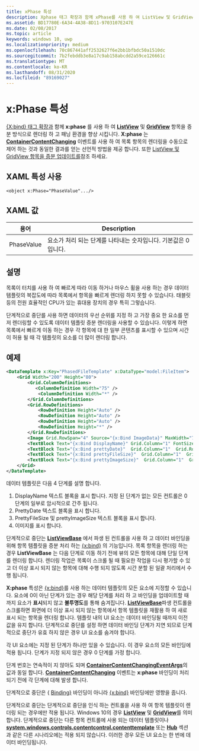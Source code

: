 ```yaml
---
title: xPhase 특성
description: Xphase 태그 확장과 함께 xPhase를 사용 하 여 ListView 및 GridView 항목을 증분 방식으로 렌더링 하 고 패닝 환경을 향상 시킵니다.
ms.assetid: BD17780E-6A34-4A38-8D11-9703107E247E
ms.date: 02/08/2017
ms.topic: article
keywords: windows 10, uwp
ms.localizationpriority: medium
ms.openlocfilehash: 70c867441aff2532627f6e2bb1bfbdc50a1510dc
ms.sourcegitcommit: 7b2febddb3e8a17c9ab158abcdd2a59ce126661c
ms.translationtype: MT
ms.contentlocale: ko-KR
ms.lasthandoff: 08/31/2020
ms.locfileid: "89169027"
---
```

# <a name="xphase-attribute"></a>x:Phase 특성


[{X:bind} 태그 확장과](x-bind-markup-extension.md) 함께 **x:phase** 를 사용 하 여 [**ListView**](/uwp/api/Windows.UI.Xaml.Controls.ListView) 및 [**GridView**](/uwp/api/Windows.UI.Xaml.Controls.GridView) 항목을 증분 방식으로 렌더링 하 고 패닝 환경을 향상 시킵니다. **X:phase** 는 [**ContainerContentChanging**](/uwp/api/windows.ui.xaml.controls.listviewbase.containercontentchanging) 이벤트를 사용 하 여 목록 항목의 렌더링을 수동으로 제어 하는 것과 동일한 결과를 얻는 선언적 방법을 제공 합니다. 또한 [ListView 및 GridView 항목을 증분 업데이트를](../debug-test-perf/optimize-gridview-and-listview.md#update-items-incrementally)참조 하세요.

## <a name="xaml-attribute-usage"></a>XAML 특성 사용


``` syntax
<object x:Phase="PhaseValue".../>
```

## <a name="xaml-values"></a>XAML 값


| 용어 | Description |
|------|-------------|
| PhaseValue | 요소가 처리 되는 단계를 나타내는 숫자입니다. 기본값은 0입니다. | 

## <a name="remarks"></a>설명

목록이 터치를 사용 하 여 빠르게 따라 이동 하거나 마우스 휠을 사용 하는 경우 데이터 템플릿의 복잡도에 따라 목록에서 항목을 빠르게 렌더링 하지 못할 수 있습니다. 태블릿 등의 전원 효율적인 CPU가 있는 휴대용 장치의 경우 특히 그렇습니다.

단계적으로 중단를 사용 하면 데이터의 우선 순위를 지정 하 고 가장 중요 한 요소를 먼저 렌더링할 수 있도록 데이터 템플릿 증분 렌더링을 사용할 수 있습니다. 이렇게 하면 목록에서 빠르게 이동 하는 경우 각 항목에 대 한 일부 콘텐츠를 표시할 수 있으며 시간이 허용 될 때 각 템플릿의 요소를 더 많이 렌더링 합니다.

## <a name="example"></a>예제

```xml
<DataTemplate x:Key="PhasedFileTemplate" x:DataType="model:FileItem">
    <Grid Width="200" Height="80">
        <Grid.ColumnDefinitions>
           <ColumnDefinition Width="75" />
            <ColumnDefinition Width="*" />
        </Grid.ColumnDefinitions>
        <Grid.RowDefinitions>
            <RowDefinition Height="Auto" />
            <RowDefinition Height="Auto" />
            <RowDefinition Height="Auto" />
            <RowDefinition Height="*" />
        </Grid.RowDefinitions>
        <Image Grid.RowSpan="4" Source="{x:Bind ImageData}" MaxWidth="70" MaxHeight="70" x:Phase="3"/>
        <TextBlock Text="{x:Bind DisplayName}" Grid.Column="1" FontSize="12"/>
        <TextBlock Text="{x:Bind prettyDate}"  Grid.Column="1"  Grid.Row="1" FontSize="12" x:Phase="1"/>
        <TextBlock Text="{x:Bind prettyFileSize}"  Grid.Column="1"  Grid.Row="2" FontSize="12" x:Phase="2"/>
        <TextBlock Text="{x:Bind prettyImageSize}"  Grid.Column="1"  Grid.Row="3" FontSize="12" x:Phase="2"/>
    </Grid>
</DataTemplate>
```

데이터 템플릿은 다음 4 단계를 설명 합니다.

1.  DisplayName 텍스트 블록을 표시 합니다. 지정 된 단계가 없는 모든 컨트롤은 0 단계의 일부로 암시적으로 간주 됩니다.
2.  PrettyDate 텍스트 블록을 표시 합니다.
3.  PrettyFileSize 및 prettyImageSize 텍스트 블록을 표시 합니다.
4.  이미지를 표시 합니다.

단계적으로 중단는 [**ListViewBase**](/uwp/api/Windows.UI.Xaml.Controls.ListViewBase) 에서 파생 된 컨트롤을 사용 하 고 데이터 바인딩을 위해 항목 템플릿을 증분 처리 하는 [{x:bind}](x-bind-markup-extension.md) 의 기능입니다. 목록 항목을 렌더링 하는 경우 **ListViewBase** 는 다음 단계로 이동 하기 전에 뷰의 모든 항목에 대해 단일 단계를 렌더링 합니다. 렌더링 작업은 목록이 스크롤 될 때 필요한 작업을 다시 평가할 수 있고 더 이상 표시 되지 않는 항목에 대해 수행 되지 않도록 시간 분할 된 일괄 처리에서 수행 됩니다.

**X:phase** 특성은 [{x:bind}](x-bind-markup-extension.md)를 사용 하는 데이터 템플릿의 모든 요소에 지정할 수 있습니다. 요소에 0이 아닌 단계가 있는 경우 해당 단계를 처리 하 고 바인딩을 업데이트할 때까지 요소가 **표시**되지 않고 **불투명도**를 통해 숨겨집니다. [**ListViewBase**](/uwp/api/Windows.UI.Xaml.Controls.ListViewBase)파생 컨트롤을 스크롤하면 화면에 더 이상 표시 되지 않는 항목에서 항목 템플릿을 재활용 하 여 새로 표시 되는 항목을 렌더링 합니다. 템플릿 내의 UI 요소는 데이터 바인딩될 때까지 이전 값을 유지 합니다. 단계적으로 중단를 설정 하면 데이터 바인딩 단계가 지연 되므로 단계적으로 중단가 유효 하지 않은 경우 UI 요소를 숨겨야 합니다.

각 UI 요소에는 지정 된 단계가 하나만 있을 수 있습니다. 이 경우 요소의 모든 바인딩에 적용 됩니다. 단계가 지정 되지 않은 경우 0 단계를 가정 합니다.

단계 번호는 연속적이 지 않아도 되며 [**ContainerContentChangingEventArgs**](/uwp/api/windows.ui.xaml.controls.containercontentchangingeventargs.phase)의 값과 동일 합니다. [**ContainerContentChanging**](/uwp/api/windows.ui.xaml.controls.listviewbase.containercontentchanging) 이벤트는 **x:phase** 바인딩이 처리 되기 전에 각 단계에 대해 발생 합니다.

단계적으로 중단은 { [Binding}](binding-markup-extension.md) 바인딩이 아니라 [{x:bind}](x-bind-markup-extension.md) 바인딩에만 영향을 줍니다.

단계적으로 중단는 단계적으로 중단을 인식 하는 컨트롤을 사용 하 여 항목 템플릿이 렌더링 되는 경우에만 적용 됩니다. Windows 10의 경우 [**ListView**](/uwp/api/Windows.UI.Xaml.Controls.ListView) 및 [**GridView**](/uwp/api/Windows.UI.Xaml.Controls.GridView)를 의미 합니다. 단계적으로 중단는 다른 항목 컨트롤에 사용 되는 데이터 템플릿이나 [**system.windows.controls.contentcontrol.contenttemplate**](/uwp/api/windows.ui.xaml.controls.contentcontrol.contenttemplate) 또는 [**Hub**](/uwp/api/Windows.UI.Xaml.Controls.Hub) 섹션과 같은 다른 시나리오에는 적용 되지 않습니다. 이러한 경우 모든 UI 요소는 한 번에 데이터 바인딩됩니다.